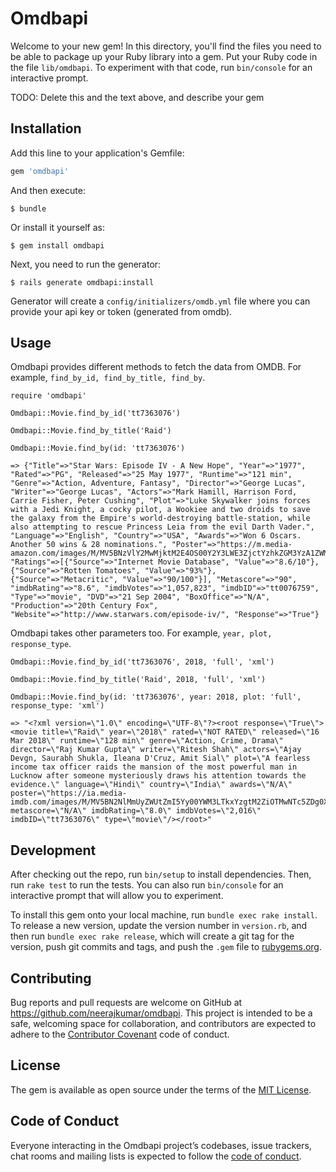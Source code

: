 # Omdbapi

Welcome to your new gem! In this directory, you'll find the files you need to be able to package up your Ruby library into a gem. Put your Ruby code in the file `lib/omdbapi`. To experiment with that code, run `bin/console` for an interactive prompt.

TODO: Delete this and the text above, and describe your gem

## Installation

Add this line to your application's Gemfile:

```ruby
gem 'omdbapi'
```

And then execute:

    $ bundle

Or install it yourself as:

    $ gem install omdbapi
    
Next, you need to run the generator:

    $ rails generate omdbapi:install
    
Generator will create a ```config/initializers/omdb.yml``` file where you can provide your api key or token (generated from omdb).     

## Usage

Omdbapi provides different methods to fetch the data from OMDB. For example, ```find_by_id, find_by_title, find_by```.

    require 'omdbapi'
    
    Omdbapi::Movie.find_by_id('tt7363076')
    
    Omdbapi::Movie.find_by_title('Raid')
    
    Omdbapi::Movie.find_by(id: 'tt7363076')
    
    => {"Title"=>"Star Wars: Episode IV - A New Hope", "Year"=>"1977", "Rated"=>"PG", "Released"=>"25 May 1977", "Runtime"=>"121 min", "Genre"=>"Action, Adventure, Fantasy", "Director"=>"George Lucas", "Writer"=>"George Lucas", "Actors"=>"Mark Hamill, Harrison Ford, Carrie Fisher, Peter Cushing", "Plot"=>"Luke Skywalker joins forces with a Jedi Knight, a cocky pilot, a Wookiee and two droids to save the galaxy from the Empire's world-destroying battle-station, while also attempting to rescue Princess Leia from the evil Darth Vader.", "Language"=>"English", "Country"=>"USA", "Awards"=>"Won 6 Oscars. Another 50 wins & 28 nominations.", "Poster"=>"https://m.media-amazon.com/images/M/MV5BNzVlY2MwMjktM2E4OS00Y2Y3LWE3ZjctYzhkZGM3YzA1ZWM2XkEyXkFqcGdeQXVyNzkwMjQ5NzM@._V1_SX300.jpg", "Ratings"=>[{"Source"=>"Internet Movie Database", "Value"=>"8.6/10"}, {"Source"=>"Rotten Tomatoes", "Value"=>"93%"}, {"Source"=>"Metacritic", "Value"=>"90/100"}], "Metascore"=>"90", "imdbRating"=>"8.6", "imdbVotes"=>"1,057,823", "imdbID"=>"tt0076759", "Type"=>"movie", "DVD"=>"21 Sep 2004", "BoxOffice"=>"N/A", "Production"=>"20th Century Fox", "Website"=>"http://www.starwars.com/episode-iv/", "Response"=>"True"}
    
Omdbapi takes other parameters too. For example, ```year, plot, response_type```.
    
    Omdbapi::Movie.find_by_id('tt7363076', 2018, 'full', 'xml')
    
    Omdbapi::Movie.find_by_title('Raid', 2018, 'full', 'xml')

    Omdbapi::Movie.find_by(id: 'tt7363076', year: 2018, plot: 'full', response_type: 'xml')
    
    => "<?xml version=\"1.0\" encoding=\"UTF-8\"?><root response=\"True\"><movie title=\"Raid\" year=\"2018\" rated=\"NOT RATED\" released=\"16 Mar 2018\" runtime=\"128 min\" genre=\"Action, Crime, Drama\" director=\"Raj Kumar Gupta\" writer=\"Ritesh Shah\" actors=\"Ajay Devgn, Saurabh Shukla, Ileana D'Cruz, Amit Sial\" plot=\"A fearless income tax officer raids the mansion of the most powerful man in Lucknow after someone mysteriously draws his attention towards the evidence.\" language=\"Hindi\" country=\"India\" awards=\"N/A\" poster=\"https://ia.media-imdb.com/images/M/MV5BN2NlMmUyZWUtZmI5Yy00YWM3LTkxYzgtM2ZiOTMwNTc5ZDg0XkEyXkFqcGdeQXVyNjcyNjMzMjQ@._V1_SX300.jpg\" metascore=\"N/A\" imdbRating=\"8.0\" imdbVotes=\"2,016\" imdbID=\"tt7363076\" type=\"movie\"/></root>"


## Development

After checking out the repo, run `bin/setup` to install dependencies. Then, run `rake test` to run the tests. You can also run `bin/console` for an interactive prompt that will allow you to experiment.

To install this gem onto your local machine, run `bundle exec rake install`. To release a new version, update the version number in `version.rb`, and then run `bundle exec rake release`, which will create a git tag for the version, push git commits and tags, and push the `.gem` file to [rubygems.org](https://rubygems.org).

## Contributing

Bug reports and pull requests are welcome on GitHub at https://github.com/neerajkumar/omdbapi. This project is intended to be a safe, welcoming space for collaboration, and contributors are expected to adhere to the [Contributor Covenant](http://contributor-covenant.org) code of conduct.

## License

The gem is available as open source under the terms of the [MIT License](https://opensource.org/licenses/MIT).

## Code of Conduct

Everyone interacting in the Omdbapi project’s codebases, issue trackers, chat rooms and mailing lists is expected to follow the [code of conduct](https://github.com/neerajkumar/omdbapi/blob/master/CODE_OF_CONDUCT.md).

